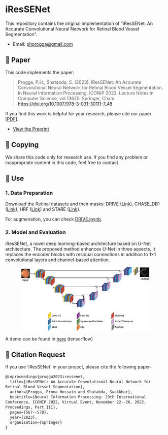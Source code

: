 # iResSENet

This repository contains the original implementation of "iResSENet: An Accurate Convolutional Neural Network for Retinal Blood Vessel Segmentation".
- Email: phprogga@gmail.com





## 🔗 Paper
This code implements the paper:
>Progga, P.H., Shatabda, S. (2023). iResSENet: An Accurate Convolutional Neural Network for Retinal Blood Vessel Segmentation. In Neural Information Processing. ICONIP 2022. Lecture Notes in Computer Science, vol 13625. Springer, Cham. https://doi.org/10.1007/978-3-031-30111-7_48

If you find this work is helpful for your research, please cite our paper [[PDF](https://doi.org/10.1007/978-3-031-30111-7_48)].

* [View the Preprint ](https://www.researchgate.net/publication/370303865_iResSENet_An_Accurate_Convolutional_Neural_Network_for_Retinal_Blood_Vessel_Segmentation?utm_source=twitter&rgutm_meta1=eHNsLWRRZmNuT3VHam5Ua3kwTHN1TTBBaUFUdnErbm9weWlLZFJKWHA4Nlh3K1ZucHpmcW8zVTZIbzM4cHRVRVdlQTFnSkd5VnptVktCRGppNE5HUDJYVEptTT0%3D )

## 🔗 Copying
We share this code only for research use. If you find any problem or inappropriate content in this code, feel free to contact.
## 🔗 Use
### 1. Data Preparation
Download the Retinal datasets and their masks: DRIVE ([Link](https://drive.grand-challenge.org/)), CHASE_DB1 ([Link](https://blogs.kingston.ac.uk/retinal/chasedb1/)), HRF ([Link](https://www5.cs.fau.de/research/data/fundus-images/)) and STARE ([Link](https://cecas.clemson.edu/~ahoover/stare/)). 

For augmenation, you can check [DRIVE.ipynb](https://github.com/promaprogga/iResSENet-An-Accurate-Convolutional-Neural-Network-for-Retinal-Blood-Vessel-Segmentation/blob/main/DRIVE.ipynb).
### 2. Model and Evaluation
iResSENet, a novel deep learning-based architecture based on U-Net architecture. The proposed method enhances U-Net in three aspects. It replaces the encoder blocks with residual connections in addition to 1×1 convolutional layers and channel-based attention. 

<div style="text-align:center">
    <img src="model/model.png" width="80%" />
</div>


A demo can be found in [here](https://github.com/promaprogga/iResSENet-An-Accurate-Convolutional-Neural-Network-for-Retinal-Blood-Vessel-Segmentation/blob/main/DRIVE.ipynb) (tensorflow)


## 🔗 Citation Request
If you use 'iResSENet' in your project, please cite the following paper-
```
@inproceedings{progga2023iressenet,
  title={iResSENet: An Accurate Convolutional Neural Network for Retinal Blood Vessel Segmentation},
  author={Progga, Proma Hossain and Shatabda, Swakkhar},
  booktitle={Neural Information Processing: 29th International Conference, ICONIP 2022, Virtual Event, November 22--26, 2022, Proceedings, Part III},
  pages={567--578},
  year={2023},
  organization={Springer}
}
```

